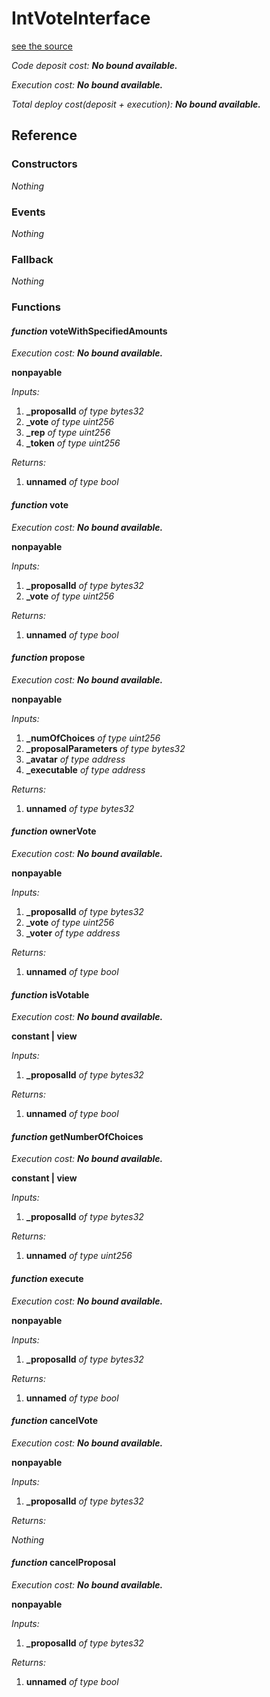 # IntVoteInterface
[see the source](https://github.com/daostack/daostack/tree/master/contracts/VotingMachines/IntVoteInterface.sol)

*Code deposit cost: **No bound available.***

*Execution cost: **No bound available.***

*Total deploy cost(deposit + execution): **No bound available.***

> 

## Reference
### Constructors
*Nothing*
### Events
*Nothing*
### Fallback
*Nothing*
### Functions
#### *function* voteWithSpecifiedAmounts

*Execution cost: **No bound available.***

**nonpayable**

*Inputs:*

1. **_proposalId** *of type bytes32*
2. **_vote** *of type uint256*
3. **_rep** *of type uint256*
4. **_token** *of type uint256*

*Returns:*

1. **unnamed** *of type bool*


#### *function* vote

*Execution cost: **No bound available.***

**nonpayable**

*Inputs:*

1. **_proposalId** *of type bytes32*
2. **_vote** *of type uint256*

*Returns:*

1. **unnamed** *of type bool*


#### *function* propose

*Execution cost: **No bound available.***

**nonpayable**

*Inputs:*

1. **_numOfChoices** *of type uint256*
2. **_proposalParameters** *of type bytes32*
3. **_avatar** *of type address*
4. **_executable** *of type address*

*Returns:*

1. **unnamed** *of type bytes32*


#### *function* ownerVote

*Execution cost: **No bound available.***

**nonpayable**

*Inputs:*

1. **_proposalId** *of type bytes32*
2. **_vote** *of type uint256*
3. **_voter** *of type address*

*Returns:*

1. **unnamed** *of type bool*


#### *function* isVotable

*Execution cost: **No bound available.***

**constant | view**

*Inputs:*

1. **_proposalId** *of type bytes32*

*Returns:*

1. **unnamed** *of type bool*


#### *function* getNumberOfChoices

*Execution cost: **No bound available.***

**constant | view**

*Inputs:*

1. **_proposalId** *of type bytes32*

*Returns:*

1. **unnamed** *of type uint256*


#### *function* execute

*Execution cost: **No bound available.***

**nonpayable**

*Inputs:*

1. **_proposalId** *of type bytes32*

*Returns:*

1. **unnamed** *of type bool*


#### *function* cancelVote

*Execution cost: **No bound available.***

**nonpayable**

*Inputs:*

1. **_proposalId** *of type bytes32*

*Returns:*

*Nothing*


#### *function* cancelProposal

*Execution cost: **No bound available.***

**nonpayable**

*Inputs:*

1. **_proposalId** *of type bytes32*

*Returns:*

1. **unnamed** *of type bool*


